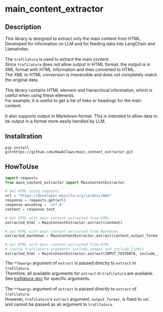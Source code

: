 # main_content_extractor

## Description

This library is designed to extract only the main content from HTML.<br>
Developed for information on LLM and for feeding data into LangChain and LlamaIndex.<br>
<br>
The `trafilatura` is used to extract the main content.<br>
Since `trafilatura` does not allow output in HTML format, the output is in XML format with HTML information and then converted to HTML.<br>
The XML to HTML conversion is irreversible and does not completely match the original data.<br>
<br>
This library contains HTML element and hierarchical information, which is useful when using these elements.<br>
For example, it is useful to get a list of links or headings for the main content.<br>
<br>
It also supports output in Markdown format. This is intended to allow data to be output in a format more easily handled by LLM.

## Installration

`pip install git+https://github.com/HawkClaws/main_content_extractor.git`

## HowToUse

```python
import requests
from main_content_extractor import MainContentExtractor

# Get HTML using requests
url = "https://developer.mozilla.org/ja/docs/Web"
response = requests.get(url)
response.encoding = 'utf-8'
content = response.text

# Get HTML with main content extracted from HTML
extracted_html = MainContentExtractor.extract(content)

# Get HTML with main content extracted from Markdown
extracted_markdown = MainContentExtractor.extract(content,output_format="markdown")

# Get HTML with main content extracted from HTML 
# (using trafilatura arguments include_images and include_links)
extracted_html = MainContentExtractor.extract(INPUT_TESTDATA, include_images=True, include_links=True)

```

The `**kwargs` argument of `extract` is passed directly to `extract` in `trafilatura`.<br>
Therefore, all available arguments for `extract` in `trafilatura` are available.<br>
See [trafilatura-doc](https://trafilatura.readthedocs.io/en/latest/corefunctions.html#extraction) for specific arguments.<br>
<br>
The `**kwargs` argument of `extract` is passed directly to `extract` of `trafilatura`.<br>
However, `trafilatura`'s `extract` argument, `output_format`, is fixed to `xml` and cannot be passed as an argument to `trafilatura`.